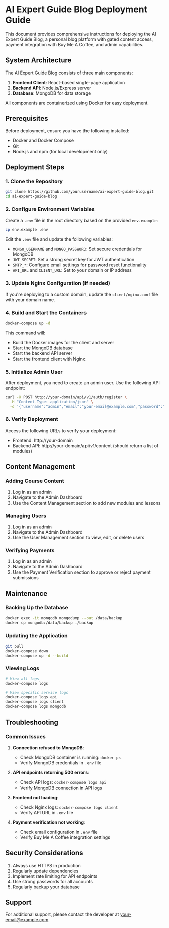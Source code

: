 # AI Expert Guide Blog Deployment Guide

This document provides comprehensive instructions for deploying the AI Expert Guide Blog, a personal blog platform with gated content access, payment integration with Buy Me A Coffee, and admin capabilities.

## System Architecture

The AI Expert Guide Blog consists of three main components:

1. **Frontend Client**: React-based single-page application
2. **Backend API**: Node.js/Express server
3. **Database**: MongoDB for data storage

All components are containerized using Docker for easy deployment.

## Prerequisites

Before deployment, ensure you have the following installed:

- Docker and Docker Compose
- Git
- Node.js and npm (for local development only)

## Deployment Steps

### 1. Clone the Repository

```bash
git clone https://github.com/yourusername/ai-expert-guide-blog.git
cd ai-expert-guide-blog
```

### 2. Configure Environment Variables

Create a `.env` file in the root directory based on the provided `env.example`:

```bash
cp env.example .env
```

Edit the `.env` file and update the following variables:

- `MONGO_USERNAME` and `MONGO_PASSWORD`: Set secure credentials for MongoDB
- `JWT_SECRET`: Set a strong secret key for JWT authentication
- `SMTP_*`: Configure email settings for password reset functionality
- `API_URL` and `CLIENT_URL`: Set to your domain or IP address

### 3. Update Nginx Configuration (if needed)

If you're deploying to a custom domain, update the `client/nginx.conf` file with your domain name.

### 4. Build and Start the Containers

```bash
docker-compose up -d
```

This command will:
- Build the Docker images for the client and server
- Start the MongoDB database
- Start the backend API server
- Start the frontend client with Nginx

### 5. Initialize Admin User

After deployment, you need to create an admin user. Use the following API endpoint:

```bash
curl -X POST http://your-domain/api/v1/auth/register \
  -H "Content-Type: application/json" \
  -d '{"username":"admin","email":"your-email@example.com","password":"your-secure-password","role":"admin"}'
```

### 6. Verify Deployment

Access the following URLs to verify your deployment:

- Frontend: http://your-domain
- Backend API: http://your-domain/api/v1/content (should return a list of modules)

## Content Management

### Adding Course Content

1. Log in as an admin
2. Navigate to the Admin Dashboard
3. Use the Content Management section to add new modules and lessons

### Managing Users

1. Log in as an admin
2. Navigate to the Admin Dashboard
3. Use the User Management section to view, edit, or delete users

### Verifying Payments

1. Log in as an admin
2. Navigate to the Admin Dashboard
3. Use the Payment Verification section to approve or reject payment submissions

## Maintenance

### Backing Up the Database

```bash
docker exec -it mongodb mongodump --out /data/backup
docker cp mongodb:/data/backup ./backup
```

### Updating the Application

```bash
git pull
docker-compose down
docker-compose up -d --build
```

### Viewing Logs

```bash
# View all logs
docker-compose logs

# View specific service logs
docker-compose logs api
docker-compose logs client
docker-compose logs mongodb
```

## Troubleshooting

### Common Issues

1. **Connection refused to MongoDB**:
   - Check MongoDB container is running: `docker ps`
   - Verify MongoDB credentials in `.env` file

2. **API endpoints returning 500 errors**:
   - Check API logs: `docker-compose logs api`
   - Verify MongoDB connection in API logs

3. **Frontend not loading**:
   - Check Nginx logs: `docker-compose logs client`
   - Verify API URL in `.env` file

4. **Payment verification not working**:
   - Check email configuration in `.env` file
   - Verify Buy Me A Coffee integration settings

## Security Considerations

1. Always use HTTPS in production
2. Regularly update dependencies
3. Implement rate limiting for API endpoints
4. Use strong passwords for all accounts
5. Regularly backup your database

## Support

For additional support, please contact the developer at your-email@example.com.
